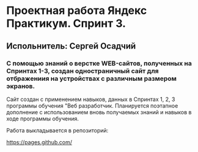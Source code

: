 # Проектная работа Яндекс Практикум. Спринт 3.
## Испольнитель: Сергей Осадчий
### С помощью знаний о верстке WEB-сайтов, полученных на Спринтах 1-3, создан одностраничный сайт для отбражениия на устройствах с различным размером экранов.

Сайт создан с применением навыков, данных в Спринтах 1, 2, 3 программы обучения "Веб разработчик.
Планируется поэтапное дополнение с использованием вновь получаемых знаний и навыков в ходе программы обучения.

Работа выкладывается в репозиторий:

https://pages.github.com/
